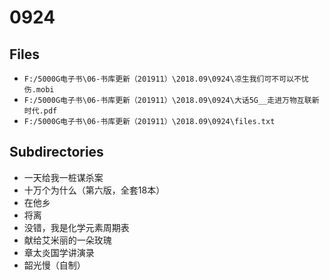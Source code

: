 # 0924

## Files

- `F:/5000G电子书\06-书库更新（201911）\2018.09\0924\凉生我们可不可以不忧伤.mobi`
- `F:/5000G电子书\06-书库更新（201911）\2018.09\0924\大话5G__走进万物互联新时代.pdf`
- `F:/5000G电子书\06-书库更新（201911）\2018.09\0924\files.txt`

## Subdirectories

- 一天给我一桩谋杀案
- 十万个为什么（第六版，全套18本）
- 在他乡
- 将离
- 没错，我是化学元素周期表
- 献给艾米丽的一朵玫瑰
- 章太炎国学讲演录
- 韶光慢（自制）
